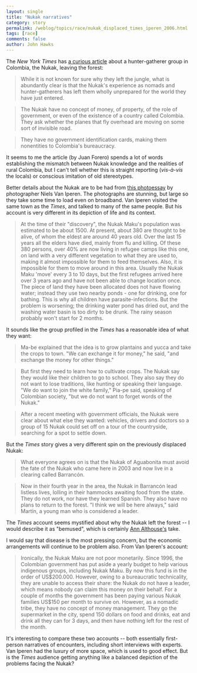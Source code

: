 ```yaml
---
layout: single 
title: "Nukak narratives" 
category: story
permalink: /weblog/topics/race/nukak_displaced_times_iperen_2006.html
tags: [race] 
comments: false 
author: John Hawks 
---
```



<p>
The <i>New York Times</i> has <a href="http://www.nytimes.com/2006/05/11/world/americas/11colombia.html">a curious article</a> about a hunter-gatherer group in Colombia, the Nukak, leaving the forest: 
</p>

<blockquote>While it is not known for sure why they left the jungle, what is abundantly clear is that the Nukak's experience as nomads and hunter-gatherers has left them wholly unprepared for the world they have just entered.</blockquote>

<blockquote>The Nukak have no concept of money, of property, of the role of government, or even of the existence of a country called Colombia. They ask whether the planes that fly overhead are moving on some sort of invisible road.</blockquote>

<blockquote>They have no government identification cards, making them nonentities to Colombia's bureaucracy.</blockquote>

<p>
It seems to me the article (by Juan Forero) spends a lot of words establishing the mismatch between Nukak knowledge and the realities of rural Colombia, but I can't tell whether this is straight reporting (<i>vis-&agrave;-vis</i> the locals) or conscious imitation of old stereotypes. 
</p>

<p>
Better details about the Nukak are to be had from <a href="http://www.niels.com/nukak/">this photoessay</a> by photographer Niels Van Iperen. The photographs are stunning, but large so they take some time to load even on broadband. Van Iperen visited the same town as the <i>Times</i>, and talked to many of the same people. But his account is very different in its depiction of life and its context. 
</p>

<blockquote>At the time of their "discovery", the Nukak Maku's population was estimated to be about 1500. At present, about 380 are thought to be alive, of whom the eldest are around 40 years old. Over the last 15 years all the elders have died, mainly from flu and killing. Of these 380 persons, over 40% are now living in refugee camps like this one, on land with a very different vegetation to what they are used to, making it almost impossible for them to feed themselves. Also, it is impossible for them to move around in this area. Usually the Nukak Maku 'move' every 3 to 10 days, but the first refugees arrived here over 3 years ago and have not been able to change location once. The piece of land they have been allocated does not have flowing water; instead they use two nearby ponds - one for drinking, one for bathing. This is why all children have parasite-infections. But the problem is worsening; the drinking water pond has dried out, and the washing water basin is too dirty to be drunk. The rainy season probably won't start for 2 months.</blockquote>

<p>
It sounds like the group profiled in the <i>Times</i> has a reasonable idea of what they want: 
</p>

<blockquote>Ma-be explained that the idea is to grow plantains and yucca and take the crops to town. "We can exchange it for money," he said, "and exchange the money for other things."</blockquote>

<blockquote>But first they need to learn how to cultivate crops. The Nukak say they would like their children to go to school. They also say they do not want to lose traditions, like hunting or speaking their language. "We do want to join the white family," Pia-pe said, speaking of Colombian society, "but we do not want to forget words of the Nukak."</blockquote>

<blockquote>After a recent meeting with government officials, the Nukak were clear about what else they wanted: vehicles, drivers and doctors so a group of 15 Nukak could set off on a tour of the countryside, searching for a spot to settle down.</blockquote>

<p>
But the <i>Times</i> story gives a very different spin on the previously displaced Nukak: 
</p>

<blockquote>What everyone agrees on is that the Nukak of Aguabonita must avoid the fate of the Nukak who came here in 2003 and now live in a clearing called Barranc&oacute;n.</blockquote>

<blockquote>Now in their fourth year in the area, the Nukak in Barranc&oacute;n lead listless lives, lolling in their hammocks awaiting food from the state. They do not work, nor have they learned Spanish. They also have no plans to return to the forest. "I think we will be here always," said Mart&iacute;n, a young man who is considered a leader.</blockquote>

<p>
The <i>Times</i> account seems mystified about why the Nukak left the forest -- I would describe it as "bemused", which is certainly <a href="http://althouse.blogspot.com/2006/05/enough-of-this-stone-age-life.html">Ann Althouse's</a> take. 
</p>

<p>
I would say that disease is the most pressing concern, but the economic arrangements will continue to be problem also. From Van Iperen's account: 
</p>

<blockquote>Ironically, the Nukak Maku are not poor monetarily. Since 1996, the Colombian government has put aside a yearly budget to help various indigenous groups, including Nukak Maku. By now this fund is in the order of US$200.000. However, owing to a bureaucratic technicality, they are unable to access their share: the Nukak do not have a leader, which means nobody can claim this money on their behalf. For a couple of months the government has been paying various Nukak families US$150 per month to survive on. However, as a nomadic tribe, they have no concept of money management. They go the supermarket in the city, spend 150 dollars on food and drinks, eat and drink all they can for 3 days, and then have nothing left for the rest of the month.</blockquote>

<p>
It's interesting to compare these two accounts -- both essentially first-person narratives of encounters, including short interviews with experts. Van Iperen had the luxury of more space, which is used to good effect. But is the <i>Times</i> audience getting anything like a balanced depiction of the problems facing the Nukak? 
</p>

